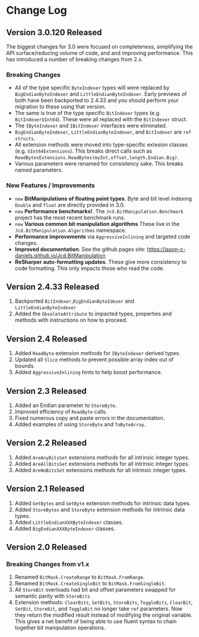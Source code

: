 ﻿# Change Log

## Version 3.0.120 Released

The biggest changes for 3.0 were focused on completeness, simplifying the API surface/reducing volume of code, and
and improving performance. This has introduced a number of breaking changes from 2.x.

### Breaking Changes

- All of the type specific `ByteIndexer` types will were replaced by `BigEndianByteIndexer` and `LittleEndianByteIndexer`.
  Early previews of both have been backported to 2.4.33 and you should perform your migration to these using that version.
- The same is true of the type specific `BitIndexer` types (e.g. `BitIndexerUInt64`). These were all replaced with
  the `BitIndexer` struct.
- The `IByteIndexer` and `IBitIndexer` interfaces were eliminated.
- `BigEndianByteIndexer`, `LittleEndianByteIndexer`, and `BitIndexer` are `ref structs`.
- All extension methods were moved into type-specific extesion classes (e.g. `UInt64Extensions`). This breaks
  direct calls such as `ReadBytesExtensions.ReadBytes(myInt,offset,length,Endian.Big)`.
- Various parameters were renamed for consistency sake. This breaks named parameters.

### New Features / Improvements

- `new` **BitManipulations of floating point types**. Byte and bit level indexing `Double` and `float` are directly
  provided in 3.0.
- `new` **Performance benchmarks!**. The `Jcd.BitManipulation.Benchmark` project has the most recent benchmark runs.
- `new` **Various common bit manipulation algorithms** These live in the `Jcd.BitManipulation.Algorithms` namespace.
- **Performance improvements** via `AggressiveInlining` and targeted code changes. 
- **Improved documentation**. See the github pages site: https://jason-c-daniels.github.io/Jcd.BitManipulation 
- **ReSharper auto-formatting updates**. These give more consistency to code formatting. This only impacts those who 
    read the code.

## Version 2.4.33 Released

1. Backported `BitIndexer`,`BigEndianByteIdexer` and `LittleEndianByteIndexer`
2. Added the `ObsoleteAttribute` to impacted types, properties and methods with instructions on how to proceed.

## Version 2.4 Released

1. Added `ReadByte` extension methods for `IByteIndexer` derived types.
2. Updated all `Slice` methods to prevent possible array index out of bounds.
3. Added `AggressiveInlining` hints to help boost performance.

## Version 2.3 Released

1. Added an Endian parameter to `StoreByte`.
2. Improved efficiency of `ReadByte` calls.
3. Fixed numerous copy and paste errors in the documentation.
4. Added examples of using `StoreByte` and `ToByteArray`.

## Version 2.2 Released

1. Added `AreAnyBitsSet` extensions methods for all intrinsic integer types.
2. Added `AreAllBitsSet` extensions methods for all intrinsic integer types.
3. Added `AreNoBitsSet` extensions methods for all intrinsic integer types.

## Version 2.1 Released

1. Added `GetBytes` and `GetByte` extension methods for intrinsic data types.
2. Added `StoreBytes` and `StoreByte` extension methods for intrinsic data types.
3. Added `LittleEndianXXXByteIndexer` classes.
4. Added `BigEndianXXXByteIndexer` classes.

## Version 2.0 Released

### Breaking Changes from v1.x

1. Renamed `BitMask.CreateRange` to `BitMask.FromRange`.
2. Renamed `BitMask.CreateSingleBit` to `BitMask.FromSingleBit`.
3. All `StoreBit` overloads had bit and offset parameters swapped for semantic parity with `StoreBits`
4. Extension methods: `ClearBits`, `SetBits`, `StoreBits`, `ToggleBits`, `ClearBit`, `SetBit`, `StoreBit`,
   and `ToggleBit` no longer take `ref` parameters. Now they return the modified result instead of modifying
   the original variable. This gives a net benefit of being able to use fluent syntax to chain together
   bit manipulation operations.
